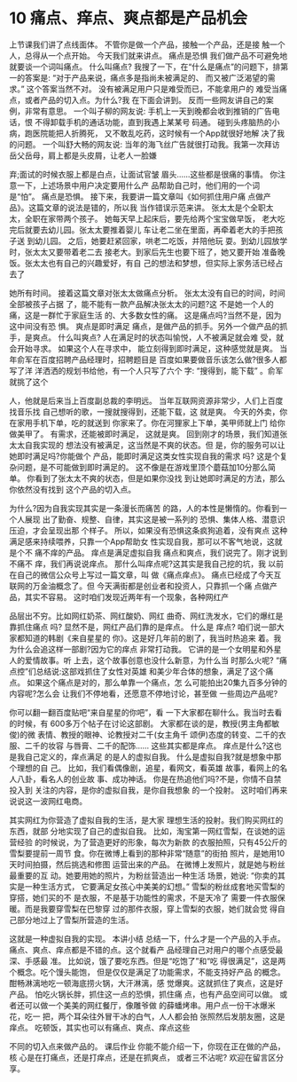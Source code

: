 # 10 痛点、痒点、爽点都是产品机会

上节课我们讲了点线面体。 不管你是做一个产品，接触一个产品，还是接 触一个人，总得从一个点开始。 今天我们就来讲点。
痛点是恐惧 我们做产品不可避免地就要谈一个词叫痛点。 什么叫痛点?
 我搜了一下，在“什么是痛点”的问题下，排第 一的答案是: “对于产品来说，痛点多是指尚未被满足的、 而又被广泛渴望的需求。” 这个答案当然不对。 没有被满足用户只是难受而已，不能拿用户的 难受当痛点，或者产品的切入点。为什么?我 在下面会讲到。 反而一些网友讲自己的案例，非常有意思。 一个叫子柳的网友说: 手机上一天到晚都会收到推销的广告电话，恨 不得卸载手机的通话功能，直到我遇上某某号 码通。 碰到头疼脑热的小病，跑医院能把人折腾死， 又不敢乱吃药，这时候有一个App就很好地解 决了我的问题。
一个叫舒大畅的网友说: 当年的海飞丝广告就很打动我。我第一次拜访 岳父岳母，肩上都是头皮屑，让老人一脸嫌

 弃;面试的时候衣服上都是白点，让面试官皱 眉头......这些都是很痛的事情。 你注意一下，上述场景中用户决定要用什么产 品帮助自己时，他们用的一个词是“怕”。 痛点是恐惧。 接下来，我要讲一篇文章叫《如何抓住用户痛 点做产品》。这篇文章的说法是错的，所以我 当作错误示范来讲。 张太太是个全职太太，全职在家带两个孩子。 她每天早上起床后，要先给两个宝宝做早饭， 老大吃完后就要去幼儿园。张太太要推着婴儿 车让老二坐在里面，再牵着老大的手把孩子送 到幼儿园。 之后，她要赶紧回家，哄老二吃饭，并陪他玩 耍。到幼儿园放学时，张太太又要带着老二去 接老大。到家后先生也要下班了，她又要开始 准备晚饭。张太太也有自己的兴趣爱好，有自 己的想法和梦想，但实际上家务活已经占去了

 她所有时间。 接着这篇文章对张太太做痛点分析。 张太太没有自已的时间，时间全部被孩子占据 了，能不能有一款产品解决张太太的问题?这 不是她一个人的痛，这是一群忙于家庭生活 的、大多数女性的痛。 这是痛点吗?当然不是，因为这中间没有恐 惧。
爽点是即时满足 痛点，是做产品的抓手。另外一个做产品的抓 手，是爽点。
什么叫爽点? 人在满足时的状态叫愉悦，人不被满足就会难 受，就会开始寻求。 如果这个人在寻求中， 能立刻得到即时满足，这种感觉就是爽。 当年俞军在百度招聘产品经理时，招聘题目是 百度如果要做音乐该怎么做?很多人都写了洋 洋洒洒的规划书给他，有一个人只写了六个 字: “搜得到，能下载” 。俞军就挑了这个

 人，他就是后来当上百度副总裁的李明远。 当年互联网资源非常少，人们上百度找音乐找 自己想听的歌，一搜就搜得到，还能下载，这 就是爽。 今天的外卖，你在家用手机下单，吃的就送到 你家来了。你在河狸家上下单，美甲师就上门 给你做美甲了。 有需求，还能被即时满足， 这就是爽。 回到刚才的场景，我们知道张太太自我实现的 想法没有被满足，这当然是不爽的状态。但 是，你的服务可以让她即时满足吗?你能做个 产品，能即时满足这类女性实现自我的需求 吗? 这是个复杂问题，是不可能做到即时满足的。 这不像是在游戏里顶个蘑菇加10分那么简单。 你看到了张太太不爽的状态，但是如果你没找 到让她即时满足的方法，那么你依然没有找到 这个产品的切入点。

 为什么?因为自我实现其实是一条漫长而痛苦 的路，人的本性是懒惰的。你看到一个人展现 出了勤奋、规整、自律，其实这是被一系列的 恐惧、集体人格、潜意识压迫，才会呈现出那 个样子。 所以，如果没有恐惧这条疯狗追着，没有爽点 这种满足感来持续喂养，只靠一个App帮助女 性实现自我，那可以不客气地说，这就是个不 痛不痒的产品。
痒点是满足虚拟自我 痛点和爽点，我们说完了。刚才说到不痛不 痒，我们再说说痒点。 那什么叫痒点呢?这其实是我自己挖的坑，我 以前在自己的微信公众号上写过一篇文章，叫 做《痛点痒点》。 痛点已经成了今天互联网的万金油概念了。但 今天满街都是创业者和投资人，只靠抓一个痛 点做产品，其实不容易。 这时咱们发现近两年有一个现象，各种网红产

 品层出不穷。比如网红奶茶、网红酸奶、网红 曲奇、网红洗发水，它们的爆红是靠抓住痛点 吗?
显然不是，网红产品们靠的是痒点。 什么是 痒点? 咱们说一部大家都知道的韩剧《来自星星的 你》。这是好几年前的剧了，我当时热追来 着。我为什么会追这样一部剧?因为它的痒点 非常打动我。 它讲的是一个女明星和外星人的爱情故事。听 上去，这个故事创意也没什么新意，为什么当 时那么火呢? “痛点控”们总结说:这部戏抓住了女性对英雄 和美少年合体的想象，满足了这个痛点。 如果这个痛点是对的，那么单靠一个痛点，怎 么可能拍出20集九百多分钟的内容呢?怎么会 让我们不停地看，还愿意不停地讨论，甚至做 一些周边产品呢?

 你可以翻一翻百度贴吧“来自星星的你吧”，看 一下大家都在聊什么。我当时去看的时候，有 600多万个帖子在讨论这部剧。 大家都在谈的是，教授(男主角都敏俊)的微 表情、教授的眼神、论教授对二千(女主角千 颂伊)态度的转变、二千的衣服、二千的妆容 与唇膏、二千的配饰......
这些其实都是痒点。 痒点是什么?这也是我自己定义的，痒点满足 的是人的虚拟自我。 什么是虚拟自我?就是想象中那个理想的自 己。 比如，我们看偶像剧，追星，看网文，看英雄 故事，看网上的名人八卦，看名人的创业故 事、成功神话。 你是在热追他们吗?不是，你情不自禁投入到 关注的内容，是你的虚拟自我，是你自我想象 的一个投射。 这时咱们再来说说这一波网红电商。

 其实网红为你营造了虚拟自我的生活，是大家 理想生活的投射。我们购买网红的东西，就部 分地实现了自己的虚拟自我。 比如，淘宝第一网红雪梨，在谈她的运营经验 的时候说，为了营造更好的形象，每次为新款 的衣服拍照，只有45公斤的雪梨要提前一周节 食。你在微博上看到的那种非常“随意”的街拍 照片，是她用10天时间拍摄，然后挑选和修图 运营出来的产品。 在微博上发照片，就是她与粉丝最重要的互 动。她要用她的照片，为粉丝营造出一种生活 场景，她说: “你卖的其实是一种生活方式， 它要满足女孩心中美美的幻想。” 雪梨的粉丝成套地买雪梨的穿搭，她们买的不 是衣服，不是基于功能性的需求，不是天冷了 需要一件衣服保暖。而是我要穿雪梨在巴黎穿 过的那件衣服，穿上雪梨的衣服，她们就会觉 得自己部分地过上了雪梨所营造的生活。

 这就是一种虚拟自我的实现。
本讲小结 总结一下，什么才是一个产品的入手点。 痛点、爽点、痒点都是不错的点。这个就看产 品经理自己对用户的哪个点感受最深、手感最 准。 比如说，饿了要吃东西。但是“吃饱了”和“吃 得很满足”，这是两个概念。吃个馒头能饱， 但是仅仅是满足了功能需求，不能支持好产品 的概念。 酣畅淋漓地吃一顿海底捞火锅，大汗淋漓，感 觉爆爽。这就抓住了爽点，这是好产品。 怕吃火锅长胖，抓住这一点的恐惧，抓住痛 点，也有产品空间可以做。 或者还可以做一个美美的网红餐厅，像雕爷做 的薛蟠烤串。用户点一份干冰爆米花，吃一 把，两个耳朵往外冒干冰的白气，人人都会拍 张照然后发朋友圈，这是痒点。 吃顿饭，其实也可以有痛点、爽点、痒点这些

不同的切入点来做产品的。
课后作业 你能不能介绍一下，你现在正在做的产品，核 心是在打痛点，还是打痒点，还是在抓爽点， 或者三不沾呢?
欢迎在留言区分享。